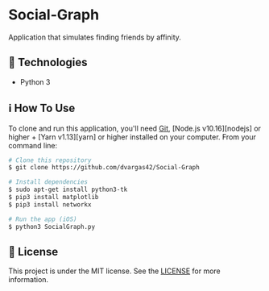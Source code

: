 # Social-Graph
Application that simulates finding friends by affinity.

## :rocket: Technologies
- Python 3
## :information_source: How To Use

To clone and run this application, you'll need [Git](https://git-scm.com), [Node.js v10.16][nodejs] or higher + [Yarn v1.13][yarn] or higher installed on your computer. From your command line:

```bash
# Clone this repository
$ git clone https://github.com/dvargas42/Social-Graph

# Install dependencies
$ sudo apt-get install python3-tk 
$ pip3 install matplotlib
$ pip3 install networkx

# Run the app (iOS)
$ python3 SocialGraph.py

```
## :memo: License
This project is under the MIT license. See the [LICENSE](https://github.com/lukemorales/react-native-design-code/blob/master/LICENSE) for more information.
